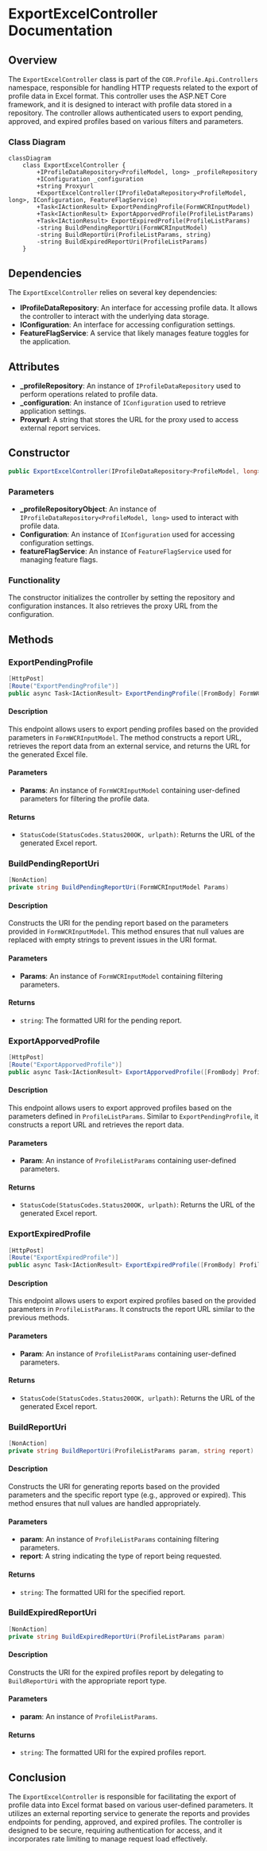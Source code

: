 # ExportExcelController Documentation

## Overview

The `ExportExcelController` class is part of the `COR.Profile.Api.Controllers` namespace, responsible for handling HTTP requests related to the export of profile data in Excel format. This controller uses the ASP.NET Core framework, and it is designed to interact with profile data stored in a repository. The controller allows authenticated users to export pending, approved, and expired profiles based on various filters and parameters.

### Class Diagram

```mermaid
classDiagram
    class ExportExcelController {
        +IProfileDataRepository<ProfileModel, long> _profileRepository
        +IConfiguration _configuration
        +string Proxyurl
        +ExportExcelController(IProfileDataRepository<ProfileModel, long>, IConfiguration, FeatureFlagService)
        +Task<IActionResult> ExportPendingProfile(FormWCRInputModel)
        +Task<IActionResult> ExportApporvedProfile(ProfileListParams)
        +Task<IActionResult> ExportExpiredProfile(ProfileListParams)
        -string BuildPendingReportUri(FormWCRInputModel)
        -string BuildReportUri(ProfileListParams, string)
        -string BuildExpiredReportUri(ProfileListParams)
    }
```

## Dependencies

The `ExportExcelController` relies on several key dependencies:

- **IProfileDataRepository**: An interface for accessing profile data. It allows the controller to interact with the underlying data storage.
- **IConfiguration**: An interface for accessing configuration settings.
- **FeatureFlagService**: A service that likely manages feature toggles for the application.

## Attributes

- **_profileRepository**: An instance of `IProfileDataRepository` used to perform operations related to profile data.
- **_configuration**: An instance of `IConfiguration` used to retrieve application settings.
- **Proxyurl**: A string that stores the URL for the proxy used to access external report services.

## Constructor

```csharp
public ExportExcelController(IProfileDataRepository<ProfileModel, long> _profileRepositoryObject, IConfiguration Configuration, FeatureFlagService featureFlagService)
```

### Parameters

- **_profileRepositoryObject**: An instance of `IProfileDataRepository<ProfileModel, long>` used to interact with profile data.
- **Configuration**: An instance of `IConfiguration` used for accessing configuration settings.
- **featureFlagService**: An instance of `FeatureFlagService` used for managing feature flags.

### Functionality

The constructor initializes the controller by setting the repository and configuration instances. It also retrieves the proxy URL from the configuration.

## Methods

### ExportPendingProfile

```csharp
[HttpPost]
[Route("ExportPendingProfile")]
public async Task<IActionResult> ExportPendingProfile([FromBody] FormWCRInputModel Params)
```

#### Description

This endpoint allows users to export pending profiles based on the provided parameters in `FormWCRInputModel`. The method constructs a report URL, retrieves the report data from an external service, and returns the URL for the generated Excel file.

#### Parameters

- **Params**: An instance of `FormWCRInputModel` containing user-defined parameters for filtering the profile data.

#### Returns

- `StatusCode(StatusCodes.Status200OK, urlpath)`: Returns the URL of the generated Excel report.

### BuildPendingReportUri

```csharp
[NonAction]
private string BuildPendingReportUri(FormWCRInputModel Params)
```

#### Description

Constructs the URI for the pending report based on the parameters provided in `FormWCRInputModel`. This method ensures that null values are replaced with empty strings to prevent issues in the URI format.

#### Parameters

- **Params**: An instance of `FormWCRInputModel` containing filtering parameters.

#### Returns

- `string`: The formatted URI for the pending report.

### ExportApporvedProfile

```csharp
[HttpPost]
[Route("ExportApporvedProfile")]
public async Task<IActionResult> ExportApporvedProfile([FromBody] ProfileListParams Param)
```

#### Description

This endpoint allows users to export approved profiles based on the parameters defined in `ProfileListParams`. Similar to `ExportPendingProfile`, it constructs a report URL and retrieves the report data.

#### Parameters

- **Param**: An instance of `ProfileListParams` containing user-defined parameters.

#### Returns

- `StatusCode(StatusCodes.Status200OK, urlpath)`: Returns the URL of the generated Excel report.

### ExportExpiredProfile

```csharp
[HttpPost]
[Route("ExportExpiredProfile")]
public async Task<IActionResult> ExportExpiredProfile([FromBody] ProfileListParams Param)
```

#### Description

This endpoint allows users to export expired profiles based on the provided parameters in `ProfileListParams`. It constructs the report URL similar to the previous methods.

#### Parameters

- **Param**: An instance of `ProfileListParams` containing user-defined parameters.

#### Returns

- `StatusCode(StatusCodes.Status200OK, urlpath)`: Returns the URL of the generated Excel report.

### BuildReportUri

```csharp
[NonAction]
private string BuildReportUri(ProfileListParams param, string report)
```

#### Description

Constructs the URI for generating reports based on the provided parameters and the specific report type (e.g., approved or expired). This method ensures that null values are handled appropriately.

#### Parameters

- **param**: An instance of `ProfileListParams` containing filtering parameters.
- **report**: A string indicating the type of report being requested.

#### Returns

- `string`: The formatted URI for the specified report.

### BuildExpiredReportUri

```csharp
[NonAction]
private string BuildExpiredReportUri(ProfileListParams param)
```

#### Description

Constructs the URI for the expired profiles report by delegating to `BuildReportUri` with the appropriate report type.

#### Parameters

- **param**: An instance of `ProfileListParams`.

#### Returns

- `string`: The formatted URI for the expired profiles report.

## Conclusion

The `ExportExcelController` is responsible for facilitating the export of profile data into Excel format based on various user-defined parameters. It utilizes an external reporting service to generate the reports and provides endpoints for pending, approved, and expired profiles. The controller is designed to be secure, requiring authentication for access, and it incorporates rate limiting to manage request load effectively.